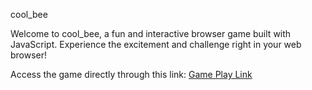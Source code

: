 cool_bee

Welcome to cool_bee, a fun and interactive browser game built with JavaScript. Experience the excitement and challenge right in your web browser!

Access the game directly through this link: [Game Play Link](https://dev-talib.github.io/cool_bee_v2.github.io/)
